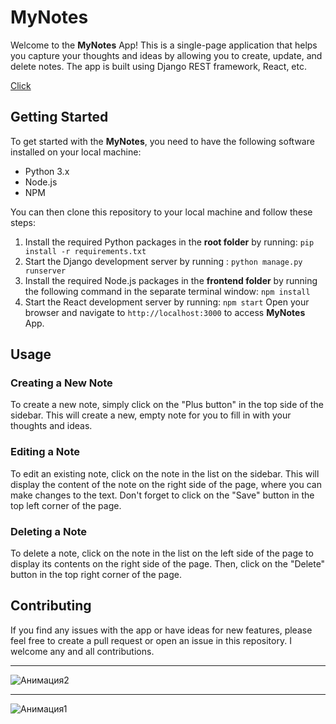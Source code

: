 # MyNotes
Welcome to the __MyNotes__ App! This is a single-page application that helps you capture your thoughts and ideas by allowing you to create, update, and delete notes. The app is built using Django REST framework, React, etc.

[Click](https://regal-frog-production.up.railway.app/)

## Getting Started
To get started with the __MyNotes__, you need to have the following software installed on your local machine:

+ Python 3.x
+ Node.js
+ NPM  

You can then clone this repository to your local machine and follow these steps:

1. Install the required Python packages in the __root folder__ by running:  ```pip install -r requirements.txt```
2. Start the Django development server by running : ```python manage.py runserver```
3. Install the required Node.js packages in the __frontend folder__ by running the following command in the separate terminal window: ```npm install```
4. Start the React development server by running: ```npm start```
Open your browser and navigate to ```http://localhost:3000``` to access __MyNotes__ App.


## Usage
### Creating a New Note
To create a new note, simply click on the "Plus button" in the top side of the sidebar. This will create a new, empty note for you to fill in with your thoughts and ideas.

### Editing a Note
To edit an existing note, click on the note in the list on the sidebar. This will display the content of the note on the right side of the page, where you can make changes to the text. Don't forget to click on the "Save" button in the top left corner of the page.

### Deleting a Note
To delete a note, click on the note in the list on the left side of the page to display its contents on the right side of the page. Then, click on the "Delete" button in the top right corner of the page.

## Contributing
If you find any issues with the app or have ideas for new features, please feel free to create a pull request or open an issue in this repository. I welcome any and all contributions.

---
![Анимация2](https://user-images.githubusercontent.com/81012708/219158413-9e05ea85-ccc1-4212-b349-e59c4d5413a5.gif)

---

![Анимация1](https://user-images.githubusercontent.com/81012708/219158518-eb705de8-8863-4614-8522-37c0e6ae3b42.gif)



